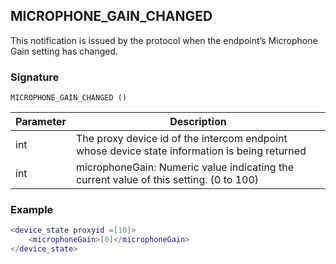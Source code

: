 ## MICROPHONE\_GAIN\_CHANGED

This notification is issued by the protocol  when the endpoint’s Microphone Gain setting has changed.


### Signature

`MICROPHONE_GAIN_CHANGED ()`


| Parameter | Description                                                                                   |
| --------- | --------------------------------------------------------------------------------------------- |
| int       | The proxy device id of the intercom endpoint whose device state information is being returned |
| int       | microphoneGain: Numeric value indicating the current value of this setting. (0 to 100)        |


### Example

```lua
<device_state proxyid =[10]>
    <microphoneGain>[0]</microphoneGain>
</device_state>
```

